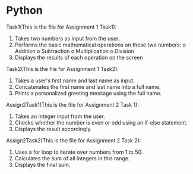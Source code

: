 # Python
Task1(This is the file for Assignment 1 Task1):
1.  Takes two numbers as input from the user.
2.  Performs the basic mathematical operations on these two numbers:
o	Addition
o	Subtraction
o	Multiplication
o	Division
3.  Displays the results of each operation on the screen

Task2(This is the file for Assignment 1 Task2):
1.  Takes a user's first name and last name as input.
2.  Concatenates the first name and last name into a full name.
3.  Prints a personalized greeting message using the full name.

Assign2Task1(This is the file for Assignment 2 Task 1):
1. 	Takes an integer input from the user.
2. 	Checks whether the number is even or odd using an if-else statement.
3. 	Displays the result accordingly.

Assign2Task2(This is the file for Assignment 2 Task 2):
1.   Uses a for loop to iterate over numbers from 1 to 50.
2.   Calculates the sum of all integers in this range.
3.   Displays the final sum.


